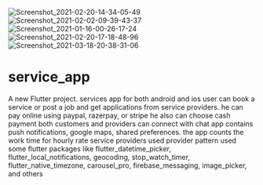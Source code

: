 ![Screenshot_2021-02-20-14-34-05-49](https://user-images.githubusercontent.com/49419245/119749013-75766f80-be96-11eb-883f-ac5edf6ea730.png)
![Screenshot_2021-02-02-09-39-43-37](https://user-images.githubusercontent.com/49419245/119749025-7c9d7d80-be96-11eb-8064-22804c4d39d9.png)
![Screenshot_2021-01-16-00-26-17-24](https://user-images.githubusercontent.com/49419245/119749032-832bf500-be96-11eb-881e-98e6fa3387fa.png)
![Screenshot_2021-02-20-17-18-48-96](https://user-images.githubusercontent.com/49419245/119749034-858e4f00-be96-11eb-8b89-d1e389649062.png)
![Screenshot_2021-03-18-20-38-31-06](https://user-images.githubusercontent.com/49419245/119749036-87581280-be96-11eb-9855-d433db90776e.png)
# service_app

A new Flutter project.
services app for both android and ios
user can book a service or post a job and get applications from service providers.
he can pay online using paypal, razerpay, or stripe
he also can choose cash payment both customers and providers can connect with chat
app contains push notifications, google maps, shared preferences.
the app counts the work time for hourly rate service providers used provider pattern used some flutter packages like flutter_datetime_picker, flutter_local_notifications, geocoding, stop_watch_timer, flutter_native_timezone, carousel_pro, firebase_messaging, image_picker, and others
